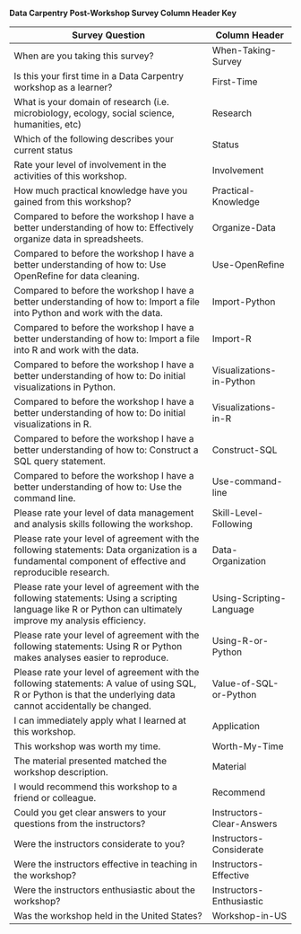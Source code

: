 **Data Carpentry Post-Workshop Survey Column Header Key**  

Survey Question | Column Header
------------ | -------------
When are you taking this survey? | When-Taking-Survey
Is this your first time in a Data Carpentry workshop as a learner? | First-Time   
| What is your domain of research (i.e. microbiology, ecology, social science, humanities, etc) | Research      |  
| Which of the following describes your current status      | Status |   
| Rate your level of involvement in the activities of this workshop.      | Involvement      |   
| How much practical knowledge have you gained from this workshop? | Practical-Knowledge      |  
| Compared to before the workshop I have a better understanding of how to: Effectively organize data in spreadsheets.      | Organize-Data |   
| Compared to before the workshop I have a better understanding of how to: Use OpenRefine for data cleaning.      | Use-OpenRefine      |   
| Compared to before the workshop I have a better understanding of how to: Import a file into Python and work with the data. | Import-Python      |  
| Compared to before the workshop I have a better understanding of how to: Import a file into R and work with the data.      | Import-R |   
| Compared to before the workshop I have a better understanding of how to: Do initial visualizations in Python.      | Visualizations-in-Python      |   
| Compared to before the workshop I have a better understanding of how to: Do initial visualizations in R. | Visualizations-in-R      |  
| Compared to before the workshop I have a better understanding of how to: Construct a SQL query statement. | Construct-SQL      |  
| Compared to before the workshop I have a better understanding of how to: Use the command line. | Use-command-line      |  
| Please rate your level of data management and analysis skills following the workshop. | Skill-Level-Following      |  
| Please rate your level of agreement with the following statements: Data organization is a fundamental component of effective and reproducible research. | Data-Organization      |  
| Please rate your level of agreement with the following statements: Using a scripting language like R or Python can ultimately improve my analysis efficiency. | Using-Scripting-Language      |  
| Please rate your level of agreement with the following statements: Using R or Python makes analyses easier to reproduce. | Using-R-or-Python      |  
| Please rate your level of agreement with the following statements: A value of using SQL, R or Python is that the underlying data cannot accidentally be changed. | Value-of-SQL-or-Python      |  
| I can immediately apply what I learned at this workshop. | Application      |  
| This workshop was worth my time. | Worth-My-Time      |  
| The material presented matched the workshop description. | Material      |  
| I would recommend this workshop to a friend or colleague. | Recommend      |  
| Could you get clear answers to your questions from the instructors? | Instructors-Clear-Answers     |  
| Were the instructors considerate to you? | Instructors-Considerate      |  
| Were the instructors effective in teaching in the workshop? | Instructors-Effective      |  
| Were the instructors enthusiastic about the workshop? | Instructors-Enthusiastic     |  
| Was the workshop held in the United States? | Workshop-in-US     |  
